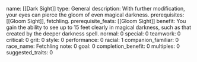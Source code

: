 name: [[Dark Sight]]
type: General
description: With further modification, your eyes can pierce the gloom of even magical darkness.
prerequisites: [[Gloom Sight]], fetchling.
prerequisite_feats: [[Gloom Sight]]
benefit: You gain the ability to see up to 15 feet clearly in magical darkness, such as that created by the deeper darkness spell.
normal: 0
special: 0
teamwork: 0
critical: 0
grit: 0
style: 0
performance: 0
racial: 1
companion_familiar: 0
race_name: Fetchling
note: 0
goal: 0
completion_benefit: 0
multiples: 0
suggested_traits: 0
